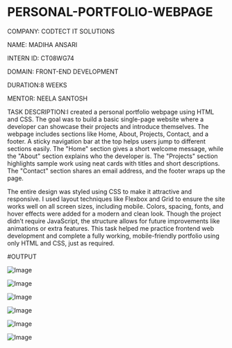 # PERSONAL-PORTFOLIO-WEBPAGE

COMPANY: CODTECT IT SOLUTIONS

NAME: MADIHA ANSARI

INTERN ID: CT08WG74

DOMAIN: FRONT-END DEVELOPMENT

DURATION:8 WEEKS

MENTOR: NEELA SANTOSH

TASK DESCRIPTION:I created a personal portfolio webpage using HTML and CSS. The goal was to build a basic single-page website where a developer can showcase their projects and introduce themselves. The webpage includes sections like Home, About, Projects, Contact, and a footer. A sticky navigation bar at the top helps users jump to different sections easily. The "Home" section gives a short welcome message, while the "About" section explains who the developer is. The "Projects" section highlights sample work using neat cards with titles and short descriptions. The "Contact" section shares an email address, and the footer wraps up the page.

The entire design was styled using CSS to make it attractive and responsive. I used layout techniques like Flexbox and Grid to ensure the site works well on all screen sizes, including mobile. Colors, spacing, fonts, and hover effects were added for a modern and clean look. Though the project didn’t require JavaScript, the structure allows for future improvements like animations or extra features. This task helped me practice frontend web development and complete a fully working, mobile-friendly portfolio using only HTML and CSS, just as required.

#OUTPUT

![Image](https://github.com/user-attachments/assets/f4718284-ed37-41f2-8093-b32c076f3015)

![Image](https://github.com/user-attachments/assets/388567e4-7928-4a20-9767-adfdf3d5856e)

![Image](https://github.com/user-attachments/assets/bbfe219a-b921-4219-94fd-56120ac9fbc8)

![Image](https://github.com/user-attachments/assets/f8a6b64b-8acc-4928-a4dc-83097a41a7bf)

![Image](https://github.com/user-attachments/assets/1e8684ea-bd71-43dc-8468-454afae7adbe)

![Image](https://github.com/user-attachments/assets/5acb637f-fff1-4e5c-a0c3-a5654584b64a)
